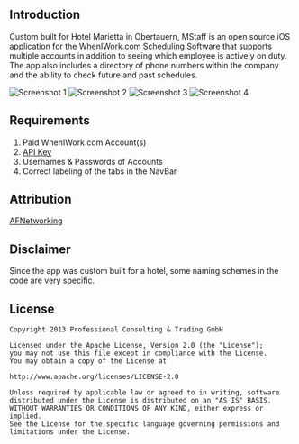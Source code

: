 Introduction
-------------
Custom built for Hotel Marietta in Obertauern, MStaff is an open source iOS application for the [WhenIWork.com Scheduling Software](http://wheniwork.com/) that supports multiple accounts  in addition to seeing which employee is actively on duty. The app also includes a directory of phone numbers within the company and the ability to check future and past schedules.

![Screenshot 1](https://raw.github.com/mmackh/MStaff/master/extras/1.png)
![Screenshot 2](https://raw.github.com/mmackh/MStaff/master/extras/2.png)
![Screenshot 3](https://raw.github.com/mmackh/MStaff/master/extras/3.png)
![Screenshot 4](https://raw.github.com/mmackh/MStaff/master/extras/4.png)

Requirements
-------------
1. Paid WhenIWork.com Account(s)
2. [API Key]("http://dev.wheniwork.com/")
3. Usernames & Passwords of Accounts
4. Correct labeling of the tabs in the NavBar

Attribution
-------------
[AFNetworking](https://github.com/AFNetworking/AFNetworking)

Disclaimer 
-------------
Since the app was custom built for a hotel, some naming schemes in the code are very specific.

License 
-------------
```
Copyright 2013 Professional Consulting & Trading GmbH

Licensed under the Apache License, Version 2.0 (the "License");
you may not use this file except in compliance with the License.
You may obtain a copy of the License at

http://www.apache.org/licenses/LICENSE-2.0

Unless required by applicable law or agreed to in writing, software
distributed under the License is distributed on an "AS IS" BASIS,
WITHOUT WARRANTIES OR CONDITIONS OF ANY KIND, either express or implied.
See the License for the specific language governing permissions and
limitations under the License.
```